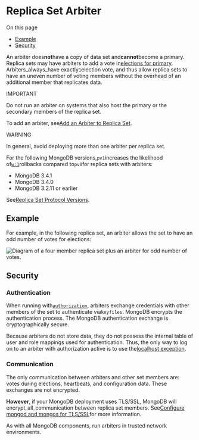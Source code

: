 # Replica Set Arbiter

On this page

* [Example](https://docs.mongodb.com/manual/core/replica-set-arbiter/#example)
* [Security](https://docs.mongodb.com/manual/core/replica-set-arbiter/#security)

An arbiter does**not**have a copy of data set and**cannot**become a primary. Replica sets may have arbiters to add a vote in[elections for primary](https://docs.mongodb.com/manual/core/replica-set-elections/#replica-set-elections). Arbiters_always_have exactly`1`election vote, and thus allow replica sets to have an uneven number of voting members without the overhead of an additional member that replicates data.

IMPORTANT

Do not run an arbiter on systems that also host the primary or the secondary members of the replica set.

To add an arbiter, see[Add an Arbiter to Replica Set](https://docs.mongodb.com/manual/tutorial/add-replica-set-arbiter/).

WARNING

In general, avoid deploying more than one arbiter per replica set.

For the following MongoDB versions,`pv1`increases the likelihood of[`w:1`](https://docs.mongodb.com/manual/reference/write-concern/#writeconcern.<number>)rollbacks compared to`pv0`for replica sets with arbiters:

* MongoDB 3.4.1
* MongoDB 3.4.0
* MongoDB 3.2.11 or earlier

See[Replica Set Protocol Versions](https://docs.mongodb.com/manual/reference/replica-set-protocol-versions/).

## Example

For example, in the following replica set, an arbiter allows the set to have an odd number of votes for elections:

![](https://docs.mongodb.com/manual/_images/replica-set-four-members-add-arbiter.bakedsvg.svg "Diagram of a four member replica set plus an arbiter for odd number of votes.")

## Security

### Authentication

When running with[`authorization`](https://docs.mongodb.com/manual/reference/configuration-options/#security.authorization), arbiters exchange credentials with other members of the set to authenticate via`keyfiles`. MongoDB encrypts the authentication process. The MongoDB authentication exchange is cryptographically secure.

Because arbiters do not store data, they do not possess the internal table of user and role mappings used for authentication. Thus, the only way to log on to an arbiter with authorization active is to use the[localhost exception](https://docs.mongodb.com/manual/core/security-users/#localhost-exception).

### Communication

The only communication between arbiters and other set members are: votes during elections, heartbeats, and configuration data. These exchanges are not encrypted.

**However**, if your MongoDB deployment uses TLS/SSL, MongoDB will encrypt_all_communication between replica set members. See[Configure mongod and mongos for TLS/SSL](https://docs.mongodb.com/manual/tutorial/configure-ssl/)for more information.

As with all MongoDB components, run arbiters in trusted network environments.


